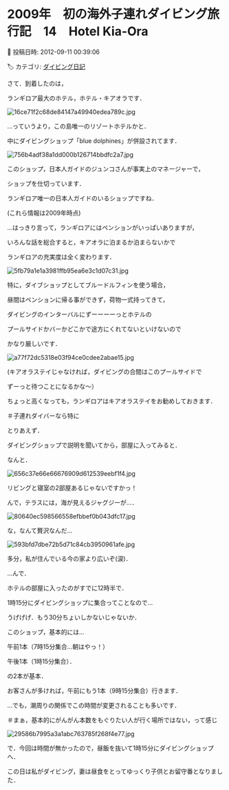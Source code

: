 # 2009年　初の海外子連れダイビング旅行記　14　Hotel Kia-Ora

📅 投稿日時: 2012-09-11 00:39:06

🏷️ カテゴリ: [ダイビング日記](ce3a7a8d424d112fce83ee85c81a0e344.md)

さて．到着したのは，


ランギロア最大のホテル，ホテル・キアオラです．




![16ce71f2c68de84147a49940edea789c.jpg](images/16ce71f2c68de84147a49940edea789c.jpg)







…っていうより，この島唯一のリゾートホテルかと．


中にダイビングショップ「blue dolphines」が併設されてます．




![756b4adf38a1dd000b126714bbdfc2a7.jpg](images/756b4adf38a1dd000b126714bbdfc2a7.jpg)




このショップ，日本人ガイドのジュンコさんが事実上のマネージャーで，


ショップを仕切っています．


ランギロア唯一の日本人ガイドのいるショップですね．


(これら情報は2009年時点)





…はっきり言って，ランギロアにはペンションがいっぱいありますが，


いろんな話を総合すると，キアオラに泊まるか泊まらないかで


ランギロアの充実度は全く変わります．




![5fb79a1e1a3981ffb95ea6e3c1d07c31.jpg](images/5fb79a1e1a3981ffb95ea6e3c1d07c31.jpg)




特に，ダイブショップとしてブルードルフィンを使う場合，


昼間はペンションに帰る事ができず，荷物一式持ってきて，


ダイビングのインターバルにずーーーーっとホテルの


プールサイドかバーかどこかで途方にくれてないといけないので


かなり厳しいです．




![a77f72dc5318e03f94ce0cdee2abae15.jpg](images/a77f72dc5318e03f94ce0cdee2abae15.jpg)




(キアオラステイじゃなければ，ダイビングの合間はこのプールサイドで


ずーっと待つことになるかな～）


ちょっと高くなっても，ランギロアはキアオラステイをお勧めしておきます．


＃子連れダイバーなら特に





とりあえず．


ダイビングショップで説明を聞いてから，部屋に入ってみると．


なんと．




![656c37e66e66676909d612539eebf1f4.jpg](images/656c37e66e66676909d612539eebf1f4.jpg)




リビングと寝室の2部屋あるじゃないですかっ！


んで，テラスには，海が見えるジャグジーが…．




![80640ec598566558efbbef0b043dfc17.jpg](images/80640ec598566558efbbef0b043dfc17.jpg)




な，なんて贅沢なんだ…




![593bfd7dbe72b5d71c84cb3950961afe.jpg](images/593bfd7dbe72b5d71c84cb3950961afe.jpg)




多分，私が住んでいる今の家より広いぞ(涙)．





…んで．


ホテルの部屋に入ったのがすでに12時半で．


1時15分にダイビングショップに集合ってことなので…


うげげげ．もう30分ちょいしかないじゃないか．





このショップ，基本的には…


午前1本（7時15分集合…朝はやっ！）


午後1本（1時15分集合）．


の2本が基本．


お客さんが多ければ，午前にもう1本（9時15分集合）行きます．


…でも，潮周りの関係でこの時間が変更されることも多いです．


＃まぁ，基本的にがんがん本数をもぐりたい人が行く場所ではない，って感じ




![29586b7995a3a1abc763785f268f4e77.jpg](images/29586b7995a3a1abc763785f268f4e77.jpg)




で．今回は時間が無かったので，昼飯を抜いて1時15分にダイビングショップへ．


この日は私がダイビング，妻は昼食をとってゆっくり子供とお留守番となりました．
